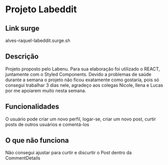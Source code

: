 # Projeto Labeddit

## Link surge

alves-raquel-labeddit.surge.sh

## Descrição

Projeto proposto pelo Labenu.
Para sua elaboração foi utilizado o REACT, juntamente com o Styled Components.
Devido a problemas de saúde durante a semana o projeto não ficou exatamente como gostaria, pois só consegui trabalhar 3 dias nele, agradeço aos colegas Nicole, Ilena e Lucas por me apoiarem muito nesta semana.

## Funcionalidades
O usuário pode criar um novo perfil, logar-se, criar um novo post, curtir posts de outros usuários e comentá-los

## O que não funciona
Não consegui ajustar para curtir e discurtir o Post dentro da CommentDetails
